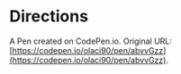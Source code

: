 # Directions

A Pen created on CodePen.io. Original URL: [https://codepen.io/olaci90/pen/abvvGzz](https://codepen.io/olaci90/pen/abvvGzz).


